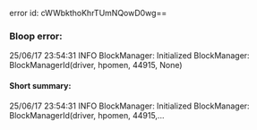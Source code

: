 error id: cWWbkthoKhrTUmNQowD0wg==
### Bloop error:

25/06/17 23:54:31 INFO BlockManager: Initialized BlockManager: BlockManagerId(driver, hpomen, 44915, None)
#### Short summary: 

25/06/17 23:54:31 INFO BlockManager: Initialized BlockManager: BlockManagerId(driver, hpomen, 44915,...